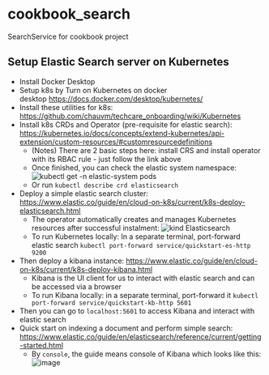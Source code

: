 # cookbook_search
SearchService for cookbook project

## Setup Elastic Search server on Kubernetes
- Install Docker Desktop
- Setup k8s by Turn on Kubernetes on docker desktop https://docs.docker.com/desktop/kubernetes/
- Install these utilities for k8s: https://github.com/chauvm/techcare_onboarding/wiki/Kubernetes 
- Install k8s CRDs and Operator (pre-requisite for elastic search): https://kubernetes.io/docs/concepts/extend-kubernetes/api-extension/custom-resources/#customresourcedefinitions 
    - (Notes) There are 2 basic steps here: install CRS and install operator with its RBAC rule - just follow the link above
    - Once finished, you can check the elastic system namespace:
      ![kubectl get -n elastic-system pods](https://github.com/user-attachments/assets/79c56c3c-19e0-4505-9278-3ce699adc339)
    - Or run `kubectl describe crd elasticsearch`    
- Deploy a simple elastic search cluster: https://www.elastic.co/guide/en/cloud-on-k8s/current/k8s-deploy-elasticsearch.html 
    - The operator automatically creates and manages Kubernetes resources after successful instalment:
      ![kind Elasticsearch](https://github.com/user-attachments/assets/5b0e7128-38ad-4a2e-9747-78a40828dee0)
    - To run Kubernetes locally: In a separate terminal, port-forward elastic search `kubectl port-forward service/quickstart-es-http 9200`
- Then deploy a kibana instance: https://www.elastic.co/guide/en/cloud-on-k8s/current/k8s-deploy-kibana.html
    - Kibana is the UI client for us to interact with elastic search and can be accessed via a browser
    - To run Kibana locally: in a separate terminal, port-forward it `kubectl port-forward service/quickstart-kb-http 5601`
- Then you can go to `localhost:5601` to access Kibana and interact with elastic search
- Quick start on indexing a document and perform simple search: https://www.elastic.co/guide/en/elasticsearch/reference/current/getting-started.html
    -  By `console`, the guide means console of Kibana which looks like this:
      ![image](https://github.com/user-attachments/assets/42598351-303e-4343-82ad-58d06d48b83a)



